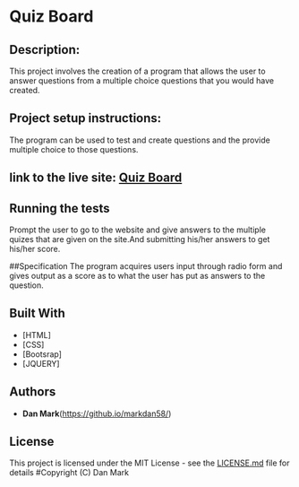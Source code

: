 
# Quiz Board 
## Description: 
This project involves the creation of a program that allows the user to answer questions from a multiple choice questions that you would have created.
## Project setup instructions:
The program can be used to test and create  questions and the provide multiple choice to those questions.

## link to the live site: <a href="https://markdan58.github.io/quiz-board/">Quiz Board <a>

## Running the tests

Prompt the user to go to the website and give answers to the multiple quizes that are given on the site.And submitting his/her answers to get his/her score.

##Specification
The program acquires users input through radio form and gives output as a score as to what the user has put as answers to the question. 


## Built With

* [HTML]
* [CSS]
* [Bootsrap]
* [JQUERY]

## Authors

* **Dan Mark**(https://github.io/markdan58/)
## License

This project is licensed under the MIT License - see the [LICENSE.md](LICENSE.md) file for details
#Copyright (C) Dan Mark
